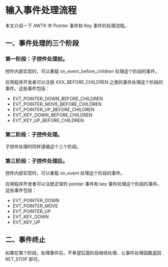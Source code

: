 # 输入事件处理流程

本文介绍一下 AWTK 中 Pointer 事件和 Key 事件的处理流程。

## 一、事件处理的三个阶段

### 第一阶段：子控件处理前。

控件内部实现时，可以重载 on\_event\_before\_children 处理这个阶段的事件。

应用程序开发者可以注册 XXX\_BEFORE\_CHILDREN 之类的事件处理这个阶段的事件。这些事件包括：

* EVT\_POINTER\_DOWN\_BEFORE\_CHILDREN
* EVT\_POINTER\_MOVE\_BEFORE\_CHILDREN
* EVT\_POINTER\_UP\_BEFORE\_CHILDREN
* EVT\_KEY\_DOWN\_BEFORE\_CHILDREN
* EVT\_KEY\_UP\_BEFORE\_CHILDREN

### 第二阶段：子控件处理。

子控件处理时同样遵循这个三个阶段。

### 第三阶段：子控件处理后。

控件内部实现时，可以重载 on\_event 处理这个阶段的事件。

应用程序开发者可以注册正常的 pointer 事件和 key 事件处理这个阶段的事件。这些事件包括：

* EVT\_POINTER\_DOWN
* EVT\_POINTER\_MOVE
* EVT\_POINTER\_UP
* EVT\_KEY\_DOWN
* EVT\_KEY\_UP

## 二、事件终止

如果在某个阶段，处理事件后，不希望后面阶段继续处理，让事件处理函数返回 RET\_STOP 即可。

